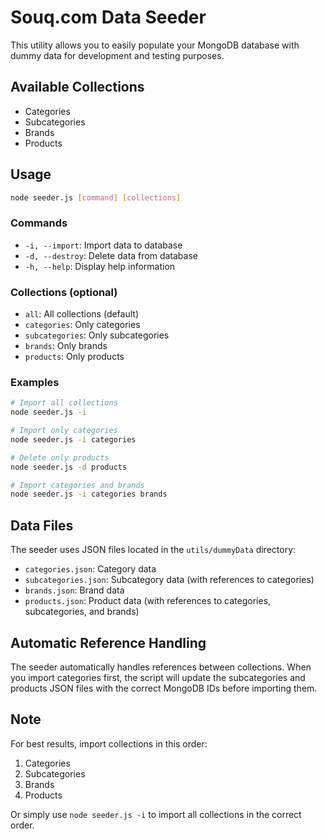 # Souq.com Data Seeder

This utility allows you to easily populate your MongoDB database with dummy data for development and testing purposes.

## Available Collections

- Categories
- Subcategories
- Brands
- Products

## Usage

```bash
node seeder.js [command] [collections]
```

### Commands

- `-i, --import`: Import data to database
- `-d, --destroy`: Delete data from database
- `-h, --help`: Display help information

### Collections (optional)

- `all`: All collections (default)
- `categories`: Only categories
- `subcategories`: Only subcategories
- `brands`: Only brands
- `products`: Only products

### Examples

```bash
# Import all collections
node seeder.js -i

# Import only categories
node seeder.js -i categories

# Delete only products
node seeder.js -d products

# Import categories and brands
node seeder.js -i categories brands
```

## Data Files

The seeder uses JSON files located in the `utils/dummyData` directory:

- `categories.json`: Category data
- `subcategories.json`: Subcategory data (with references to categories)
- `brands.json`: Brand data
- `products.json`: Product data (with references to categories, subcategories, and brands)

## Automatic Reference Handling

The seeder automatically handles references between collections. When you import categories first, the script will update the subcategories and products JSON files with the correct MongoDB IDs before importing them.

## Note

For best results, import collections in this order:

1. Categories
2. Subcategories
3. Brands
4. Products

Or simply use `node seeder.js -i` to import all collections in the correct order.
